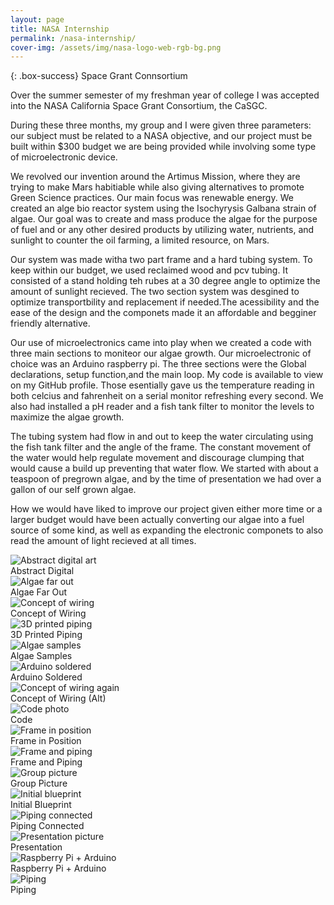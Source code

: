 ```yaml
---
layout: page 
title: NASA Internship 
permalink: /nasa-internship/
cover-img: /assets/img/nasa-logo-web-rgb-bg.png
---
```


{: .box-success}
Space Grant Connsortium 

Over the summer semester of my freshman year of college I was accepted into the NASA California Space Grant Consortium, the CaSGC.  

During these three months, my group and I were given three parameters: our subject must be related to a NASA objective, and our project must be built within $300 budget we are being provided while involving some type of microelectronic device. 

We revolved our invention around the Artimus Mission, where they are trying to make Mars habitiable while also giving alternatives to promote Green Science practices. Our main focus was renewable energy. We created an alge bio reactor system using the Isochyrysis Galbana strain of algae. Our goal was to create and mass produce the algae for the purpose of fuel and or any other desired products by utilizing water, nutrients, and sunlight to counter the oil farming, a limited resource, on Mars. 

Our system was made witha two part frame and a hard tubing system. To keep within our budget, we used reclaimed wood and pcv tubing. It consisted of a stand holding teh rubes at a 30 degree angle to optimize the amount of sunlight recieved. The two section system was desgined to optimize transportbility and replacement if needed.The acessibility and the ease of the design and the componets made it an affordable and begginer friendly alternative. 

Our use of microelectronics came into play when we created a code with three main sections to moniteor our algae growth. Our microelectronic of choice was an Arduino raspberry pi. The three sections were the Global declarations, setup function,and the main loop. My code is available to view on my GitHub profile. Those esentially gave us the temperature reading in both celcius and fahrenheit on a serial monitor refreshing every second. We also had installed a pH reader and a fish tank filter  to monitor the levels to maximize the algae growth.  

The tubing system had flow in and out to keep the water circulating using the fish tank filter and the angle of the frame. The constant movement of the water would help regulate movement and discourage clumping that would cause a build up preventing that water flow. We started with about a teaspoon of pregrown algae, and by the time of presentation we had over a gallon of our self grown algae.

How we would have liked to improve our project given either more time or a larger budget would have been actually converting our algae into a fuel source of some kind, as well as expanding the electronic componets to also read the amount of light recieved at all times.



<div class="carousel__track">

  <div class="carousel__slide" role="group" aria-label="1 of 16">
    <img src="/nasa pics/abstractdigital.jpg" alt="Abstract digital art">
    <div class="carousel__caption">Abstract Digital</div>
    <a href="/nasa pics/abstractdigital.jpg" target="_blank"><span></span></a>
  </div>

  <div class="carousel__slide" role="group" aria-label="2 of 16">
    <img src="/nasa pics/algaefarout.JPG" alt="Algae far out">
    <div class="carousel__caption">Algae Far Out</div>
    <a href="/nasa pics/algaefarout.JPG" target="_blank"><span></span></a>
  </div>

  <div class="carousel__slide" role="group" aria-label="3 of 16">
    <img src="/nasa pics/conceptofwiring.jpg" alt="Concept of wiring">
    <div class="carousel__caption">Concept of Wiring</div>
    <a href="/nasa pics/conceptofwiring.jpg" target="_blank"><span></span></a>
  </div>

  <div class="carousel__slide" role="group" aria-label="4 of 16">
    <img src="/nasa pics/3dpirntedpiping.HEIC" alt="3D printed piping">
    <div class="carousel__caption">3D Printed Piping</div>
    <a href="/nasa pics/3dpirntedpiping.HEIC" target="_blank"><span></span></a>
  </div>

  <div class="carousel__slide" role="group" aria-label="5 of 16">
    <img src="/nasa pics/algaesamples.HEIC" alt="Algae samples">
    <div class="carousel__caption">Algae Samples</div>
    <a href="/nasa pics/algaesamples.HEIC" target="_blank"><span></span></a>
  </div>

  <div class="carousel__slide" role="group" aria-label="6 of 16">
    <img src="/nasa pics/arduinosaudtered.HEIC" alt="Arduino soldered">
    <div class="carousel__caption">Arduino Soldered</div>
    <a href="/nasa pics/arduinosaudtered.HEIC" target="_blank"><span></span></a>
  </div>

  <div class="carousel__slide" role="group" aria-label="7 of 16">
    <img src="/nasa pics/conceptofwiring.jpg" alt="Concept of wiring again">
    <div class="carousel__caption">Concept of Wiring (Alt)</div>
    <a href="/nasa pics/conceptofwiring.jpg" target="_blank"><span></span></a>
  </div>

  <div class="carousel__slide" role="group" aria-label="8 of 16">
    <img src="/nasa pics/code.HEIC" alt="Code photo">
    <div class="carousel__caption">Code</div>
    <a href="/nasa pics/code.HEIC" target="_blank"><span></span></a>
  </div>

  <div class="carousel__slide" role="group" aria-label="9 of 16">
    <img src="/nasa pics/frameinposition.JPG" alt="Frame in position">
    <div class="carousel__caption">Frame in Position</div>
    <a href="/nasa pics/frameinposition.JPG" target="_blank"><span></span></a>
  </div>

  <div class="carousel__slide" role="group" aria-label="10 of 16">
    <img src="/nasa pics/frameandpiping.HEIC" alt="Frame and piping">
    <div class="carousel__caption">Frame and Piping</div>
    <a href="/nasa pics/frameandpiping.HEIC" target="_blank"><span></span></a>
  </div>

  <div class="carousel__slide" role="group" aria-label="11 of 16">
    <img src="/nasa pics/grouppic.HEIC" alt="Group picture">
    <div class="carousel__caption">Group Picture</div>
    <a href="/nasa pics/grouppic.HEIC" target="_blank"><span></span></a>
  </div>

  <div class="carousel__slide" role="group" aria-label="12 of 16">
    <img src="/nasa pics/initialblueprint.JPG" alt="Initial blueprint">
    <div class="carousel__caption">Initial Blueprint</div>
    <a href="/nasa pics/initialblueprint.JPG" target="_blank"><span></span></a>
  </div>

  <div class="carousel__slide" role="group" aria-label="13 of 16">
    <img src="/nasa pics/pipingconnected.HEIC" alt="Piping connected">
    <div class="carousel__caption">Piping Connected</div>
    <a href="/nasa pics/pipingconnected.HEIC" target="_blank"><span></span></a>
  </div>

  <div class="carousel__slide" role="group" aria-label="14 of 16">
    <img src="/nasa pics/presentationpic.HEIC" alt="Presentation picture">
    <div class="carousel__caption">Presentation</div>
    <a href="/nasa pics/presentationpic.HEIC" target="_blank"><span></span></a>
  </div>

  <div class="carousel__slide" role="group" aria-label="15 of 16">
    <img src="/nasa pics/raspberrypiearduino.HEIC" alt="Raspberry Pi + Arduino">
    <div class="carousel__caption">Raspberry Pi + Arduino</div>
    <a href="/nasa pics/raspberrypiearduino.HEIC" target="_blank"><span></span></a>
  </div>

  <div class="carousel__slide" role="group" aria-label="16 of 16">
    <img src="/nasa pics/piping.JPG" alt="Piping">
    <div class="carousel__caption">Piping</div>
    <a href="/nasa pics/piping.JPG" target="_blank"><span></span></a>
  </div>

</div>

